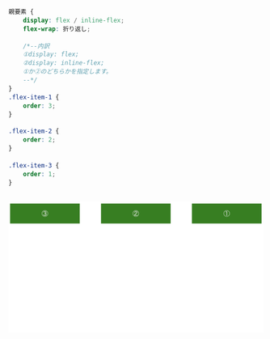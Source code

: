```SCSS
親要素 {
	display: flex / inline-flex;
	flex-wrap: 折り返し;

	/*--内訳
	①display: flex;
	②display: inline-flex;
	①か②のどちらかを指定します。
	--*/
}
.flex-item-1 {
	order: 3;
}

.flex-item-2 {
	order: 2;
}

.flex-item-3 {
	order: 1;
}
```

<br>

<img src="images/スクリーンショット 2022-01-24 12.14.54.png" width="800">